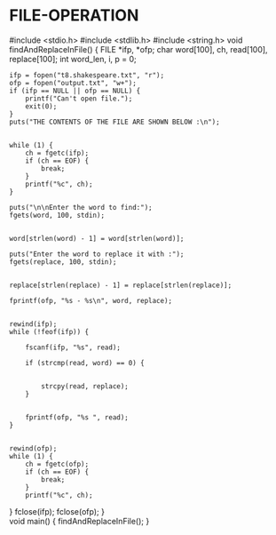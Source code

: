 # FILE-OPERATION



#include <stdio.h> 
#include <stdlib.h> 
#include <string.h> 
void findAndReplaceInFile() 
{ 
    FILE *ifp, *ofp; 
    char word[100], ch, read[100], replace[100]; 
    int word_len, i, p = 0; 
  
    ifp = fopen("t8.shakespeare.txt", "r"); 
    ofp = fopen("output.txt", "w+"); 
    if (ifp == NULL || ofp == NULL) { 
        printf("Can't open file."); 
        exit(0); 
    } 
    puts("THE CONTENTS OF THE FILE ARE SHOWN BELOW :\n"); 
  
  
    while (1) { 
        ch = fgetc(ifp); 
        if (ch == EOF) { 
            break; 
        } 
        printf("%c", ch); 
    } 
  
    puts("\n\nEnter the word to find:"); 
    fgets(word, 100, stdin); 
  
 
    word[strlen(word) - 1] = word[strlen(word)]; 
  
    puts("Enter the word to replace it with :"); 
    fgets(replace, 100, stdin); 
  
  
    replace[strlen(replace) - 1] = replace[strlen(replace)]; 
  
    fprintf(ofp, "%s - %s\n", word, replace); 
  
  
    rewind(ifp); 
    while (!feof(ifp)) { 
  
        fscanf(ifp, "%s", read); 
  
        if (strcmp(read, word) == 0) { 
  
 
            strcpy(read, replace); 
        } 
  
 
        fprintf(ofp, "%s ", read); 
    } 
  
 
    rewind(ofp); 
    while (1) { 
        ch = fgetc(ofp); 
        if (ch == EOF) { 
            break; 
        } 
        printf("%c", ch); 
} 
fclose(ifp); 
fclose(ofp); 
}   
void main() 
{ 
    findAndReplaceInFile(); 
} 
